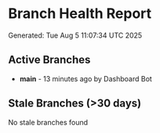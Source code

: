 # Branch Health Report
Generated: Tue Aug  5 11:07:34 UTC 2025

## Active Branches
- **main** - 13 minutes ago by Dashboard Bot

## Stale Branches (>30 days)
No stale branches found
